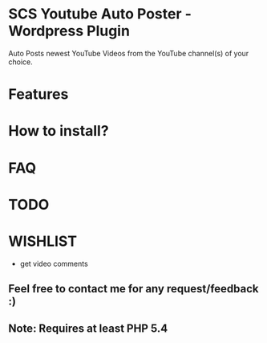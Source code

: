 # SCS Youtube Auto Poster - Wordpress Plugin
Auto Posts newest YouTube Videos from the YouTube channel(s) of your choice.

# Features


# How to install?


# FAQ


# TODO


# WISHLIST
- get video comments

## Feel free to contact me for any request/feedback :)
## Note: Requires at least PHP 5.4